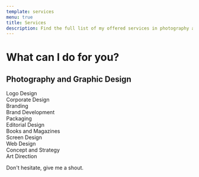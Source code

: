 ```yaml
---
template: services
menu: true
title: Services
description: Find the full list of my offered services in photography and graphic design.
---
```

# What can I do for you?

## Photography and Graphic Design

Logo Design\
Corporate Design\
Branding\
Brand Development\
Packaging\
Editorial Design\
Books and Magazines\
Screen Design\
Web Design\
Concept and Strategy\
Art Direction

Don't hesitate, give me a shout.
